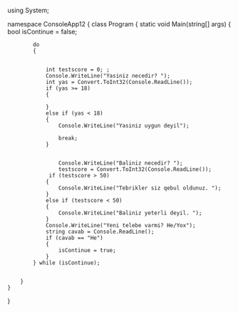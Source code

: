 using System;

namespace ConsoleApp12
{
    class Program
    {
        static void Main(string[] args)
        {
            bool isContinue = false;

            do
            {


                int testscore = 0; ;
                Console.WriteLine("Yasiniz necedir? ");
                int yas = Convert.ToInt32(Console.ReadLine());
                if (yas >= 18)
                {

                }
                else if (yas < 18)
                {
                    Console.WriteLine("Yasiniz uygun deyil");

                    break;
                }

                
                    Console.WriteLine("Baliniz necedir? ");
                    testscore = Convert.ToInt32(Console.ReadLine());
                 if (testscore > 50)
                {
                    Console.WriteLine("Tebrikler siz qebul oldunuz. ");
                }
                else if (testscore < 50)
                {
                    Console.WriteLine("Baliniz yeterli deyil. ");
                }
                Console.WriteLine("Yeni telebe varmi? He/Yox");
                string cavab = Console.ReadLine();
                if (cavab == "He")
                {
                    isContinue = true;
                }
            } while (isContinue);


        }
    }
}
